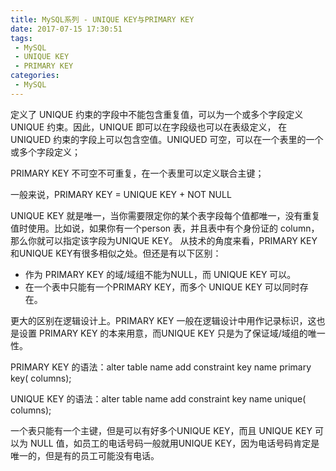 ```yaml
---
title: MySQL系列 - UNIQUE KEY与PRIMARY KEY
date: 2017-07-15 17:30:51
tags:
 - MySQL
 - UNIQUE KEY
 - PRIMARY KEY
categories:
 - MySQL
---
```


定义了 UNIQUE 约束的字段中不能包含重复值，可以为一个或多个字段定义 UNIQUE 约束。因此，UNIQUE 即可以在字段级也可以在表级定义， 在 UNIQUED 约束的字段上可以包含空值。UNIQUED 可空，可以在一个表里的一个或多个字段定义；

PRIMARY KEY 不可空不可重复，在一个表里可以定义联合主键；

一般来说，PRIMARY KEY = UNIQUE KEY +  NOT NULL

UNIQUE KEY 就是唯一，当你需要限定你的某个表字段每个值都唯一，没有重复值时使用。比如说，如果你有一个person 表，并且表中有个身份证的 column，那么你就可以指定该字段为UNIQUE KEY。 从技术的角度来看，PRIMARY KEY和UNIQUE KEY有很多相似之处。但还是有以下区别： 

- 作为 PRIMARY KEY 的域/域组不能为NULL，而 UNIQUE KEY 可以。 
- 在一个表中只能有一个PRIMARY KEY，而多个 UNIQUE KEY 可以同时存在。 

更大的区别在逻辑设计上。PRIMARY KEY 一般在逻辑设计中用作记录标识，这也是设置 PRIMARY KEY 的本来用意，而UNIQUE KEY 只是为了保证域/域组的唯一性。 

PRIMARY KEY 的语法：alter table name add constraint key name primary key( columns); 

UNIQUE KEY 的语法：alter table name add constraint key name unique( columns); 

一个表只能有一个主键，但是可以有好多个UNIQUE KEY，而且 UNIQUE KEY 可以为 NULL 值，如员工的电话号码一般就用UNIQUE KEY，因为电话号码肯定是唯一的，但是有的员工可能没有电话。